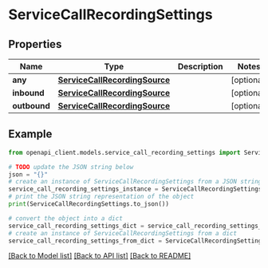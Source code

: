 # ServiceCallRecordingSettings


## Properties

Name | Type | Description | Notes
------------ | ------------- | ------------- | -------------
**any** | [**ServiceCallRecordingSource**](ServiceCallRecordingSource.md) |  | [optional] 
**inbound** | [**ServiceCallRecordingSource**](ServiceCallRecordingSource.md) |  | [optional] 
**outbound** | [**ServiceCallRecordingSource**](ServiceCallRecordingSource.md) |  | [optional] 

## Example

```python
from openapi_client.models.service_call_recording_settings import ServiceCallRecordingSettings

# TODO update the JSON string below
json = "{}"
# create an instance of ServiceCallRecordingSettings from a JSON string
service_call_recording_settings_instance = ServiceCallRecordingSettings.from_json(json)
# print the JSON string representation of the object
print(ServiceCallRecordingSettings.to_json())

# convert the object into a dict
service_call_recording_settings_dict = service_call_recording_settings_instance.to_dict()
# create an instance of ServiceCallRecordingSettings from a dict
service_call_recording_settings_from_dict = ServiceCallRecordingSettings.from_dict(service_call_recording_settings_dict)
```
[[Back to Model list]](../README.md#documentation-for-models) [[Back to API list]](../README.md#documentation-for-api-endpoints) [[Back to README]](../README.md)


